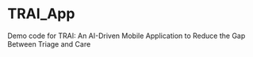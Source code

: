 # TRAI_App
Demo code for TRAI: An AI-Driven Mobile Application to Reduce the Gap Between Triage and Care
